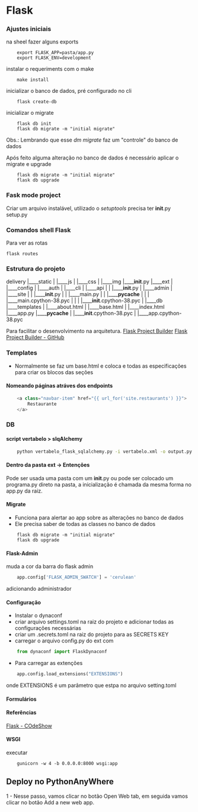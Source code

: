 # Flask

### Ajustes iniciais
na sheel fazer alguns exports
~~~shell
    export FLASK_APP=pasta/app.py
    export FLASK_ENV=development
~~~

instalar o requeriments com o make
~~~shell
    make install
~~~

inicializar o banco de dados, pré configurado no cli
~~~shell
    flask create-db
~~~

inicializar o migrate
~~~shell
    flask db init
    flask db migrate -m "initial migrate"
~~~
Obs.: Lembrando que esse *dm migrate* faz um "controle" do banco de dados

Após feito alguma alteração no banco de dados é necessário aplicar o migrate e upgrade
~~~shell
    flask db migrate -m "initial migrate"
    flask db upgrade
~~~

### Fask mode project
Criar um arquivo instalável, utilizado o *setuptools*
precisa ter
__init__.py
setup.py

### Comandos shell Flask
Para ver as rotas
~~~shell
flask routes
~~~

### Estrutura do projeto
delivery
|____static
| |____js
| |____css
| |____img
|______init__.py
|____ext
| |____config
| |____auth
| |____cli
| |____api
| | |______init__.py
| |____admin
| |____site
| | |______init__.py
| | |____main.py
| | |______pycache__
| | | |____main.cpython-38.pyc
| | | |______init__.cpython-38.pyc
| |____db
|____templates
| |____about.html
| |____base.html
| |____index.html
|____app.py
|______pycache__
| |______init__.cpython-38.pyc
| |____app.cpython-38.pyc


Para facilitar o desenvolvimento na arquitetura.
[Flask Project Builder](https://cesargodoi.pythonanywhere.com/)
[Flask Project Builder - GitHub](https://cesargodoi.pythonanywhere.com/)

### Templates

- Normalmente se faz um base.html e coloca e todas as especificações para criar os blocos das seções

#### Nomeando páginas atráves dos endpoints
~~~py
    <a class="navbar-item" href="{{ url_for('site.restaurants') }}">
        Restaurante
    </a>
~~~

### DB

#### script vertabelo > slqAlchemy
~~~sh
    python vertabelo_flask_sqlalchemy.py -i vertabelo.xml -o output.py
~~~

#### Dentro da pasta ext -> Entenções
Pode ser usada uma pasta com um __init__.py ou pode ser colocado
um programa.py direto na pasta, a inicialização é chamada da mesma forma no 
app.py da raiz.

#### Migrate
- Funciona para alertar ao app sobre as alterações no banco de dados
- Ele precisa saber de todas as classes no banco de dados
~~~shell
    flask db migrate -m "initial migrate"
    flask db upgrade
~~~

#### Flask-Admin
muda a cor da barra do flask admin
~~~py
    app.config['FLASK_ADMIN_SWATCH'] = 'cerulean'
~~~
adicionando administrador


#### Configuração
- Instalar o dynaconf
- criar arquivo settings.toml na raiz do projeto e adicionar todas as configurações necessárias
- criar um .secrets.toml na raiz do projeto para as SECRETS KEY
- carregar o arquivo config.py do ext com 
~~~py
    from dynaconf import FlaskDynaconf
~~~
- Para carregar as extenções 
~~~py
    app.config.load_extensions("EXTENSIONS")
~~~
onde EXTENSIONS é um parâmetro que estpa no arquivo setting.toml

#### Formulários


#### Referências
[Flask - COdeShow](https://www.twitch.tv/collections/gRe7fj7iGBZJMQ)


#### WSGI

executar
~~~
    gunicorn -w 4 -b 0.0.0.0:8000 wsgi:app
~~~

## Deploy no PythonAnyWhere
1 - Nesse passo, vamos clicar no botão Open Web tab, em seguida vamos clicar no botão Add a new web app.
 